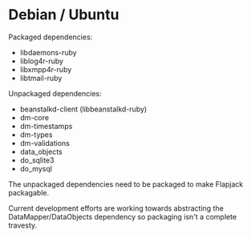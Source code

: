 Debian / Ubuntu
===============

Packaged dependencies: 

 * libdaemons-ruby 
 * liblog4r-ruby
 * libxmpp4r-ruby
 * libtmail-ruby 

Unpackaged dependencies: 

 * beanstalkd-client (libbeanstalkd-ruby)
 * dm-core 
 * dm-timestamps
 * dm-types
 * dm-validations
 * data_objects
 * do_sqlite3
 * do_mysql

The unpackaged dependencies need to be packaged to make Flapjack packagable. 

Current development efforts are working towards abstracting the 
DataMapper/DataObjects dependency so packaging isn't a complete travesty.
